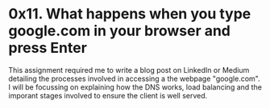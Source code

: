 # 0x11. What happens when you type google.com in your browser and press Enter

This assignment required me to write a blog post on LinkedIn or Medium detailing the processes involved in accessing a the webpage "google.com".
I will be focussing on explaining how the DNS works, load balancing and the imporant stages involved to ensure the client is well served.

